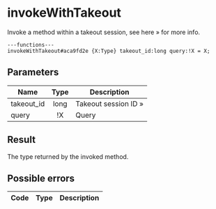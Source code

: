 # invokeWithTakeout
Invoke a method within a takeout session, see here » for more info.

```
---functions---
invokeWithTakeout#aca9fd2e {X:Type} takeout_id:long query:!X = X;
```

## Parameters
| Name | Type | Description |
| ---- | :----: | ----------- |
| takeout_id | long | Takeout session ID » |
| query | !X | Query |


## Result
The type returned by the invoked method.

## Possible errors
| Code | Type | Description |
| ---- | :----: | ----------- |

